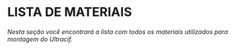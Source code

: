 # LISTA DE MATERIAIS
   ###### Nesta seção você encontrará a lista com todos os materiais utilizados para montagem do Ultracif.

